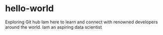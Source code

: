# hello-world
Exploring Git hub
Iam here to learn and connect with renowned developers around the world.
Iam an aspiring data scientist
